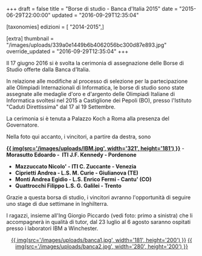 +++
draft = false
title = "Borse di studio - Banca d'Italia 2015"
date = "2015-06-29T22:00:00"
updated = "2016-09-29T12:35:04"

[taxonomies]
edizioni = [ "2014-2015",]

[extra]
thumbnail = "/images/uploads/339a0e1449b6b4062056bc300d87e893.jpg"
override_updated = "2016-09-29T12:35:04"
+++

Il 17 giugno 2016 si è svolta la cerimonia di assegnazione delle Borse di Studio offerte dalla Banca d’Italia.

In relazione alle modifiche al processo di selezione per la partecipazione alle Olimpiadi Internazionali di Informatica, le borse di studio sono state assegnate alle medaglie d'oro e d'argento delle Olimpiadi Italiane di Informatica svoltesi nel 2015 a Castiglione dei Pepoli (BO), presso l'Istituto "Caduti Direttissima" dal 17 al 19 Settembre.

La cerimonia si è tenuta a Palazzo Koch a Roma alla presenza del Governatore.

Nella foto qui accanto, i vincitori, a partire da destra, sono

**[{{ img(src='/images/uploads/IBM.jpg', width='321', height='181') }}](/images/uploads/IBM.jpg)** - **Morasutto Edoardo -  ITI J.F. Kennedy - Pordenone**

- **Mazzuccato Nicolo' - ITI C. Zuccante - Venezia**
- **Ciprietti Andrea - L.S. M. Curie - Giulianova (TE)**
- **Monti Andrea Egidio - L.S. Enrico Fermi - Cantu' (CO)**
- **Quattrocchi Filippo L.S. G. Galilei - Trento**

Grazie a questa borsa di studio, i vincitori avranno l'opportunità di seguire uno stage di due settimane in Inghilterra.

I ragazzi, insieme all'Ing Giorgio Piccardo (vedi foto: primo a sinistra) che li accompagnerà in qualità di tutor, dal 23 luglio al 6 agosto saranno ospitati presso i laboratori IBM a Winchester.

<div style="text-align: center;">

[{{ img(src='/images/uploads/banca1.jpg', width='181', height='200') }}](/images/uploads/banca1.jpg)
[{{ img(src='/images/uploads/banca2.jpg', width='280', height='200') }}](/images/uploads/banca2.jpg)

</div>
